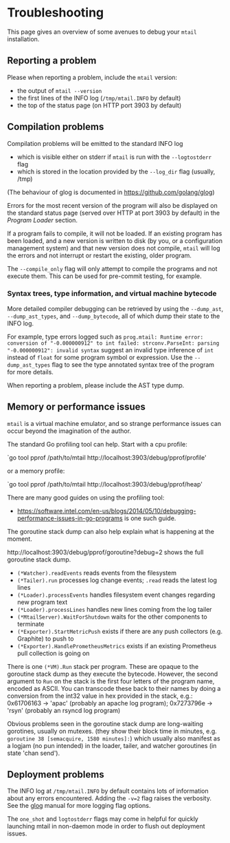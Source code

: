 # Troubleshooting

This page gives an overview of some avenues to debug your `mtail` installation.

## Reporting a problem

Please when reporting a problem, include the `mtail` version:

 * the output of `mtail --version`
 * the first lines of the INFO log (`/tmp/mtail.INFO` by default)
 * the top of the status page (on HTTP port 3903 by default)

## Compilation problems

Compilation problems will be emitted to the standard INFO log

 * which is visible either on stderr if `mtail` is run with the `--logtostderr` flag
 * which is stored in the location provided by the `--log_dir` flag (usually, /tmp)

(The behaviour of glog is documented in https://github.com/golang/glog)

Errors for the most recent version of the program will also be displayed on the
standard status page (served over HTTP at port 3903 by default) in the *Program Loader* section.

If a program fails to compile, it will not be loaded.  If an existing program
has been loaded, and a new version is written to disk (by you, or a
configuration management system) and that new version does not compile,
`mtail` will log the errors and not interrupt or restart the existing, older program.

The `--compile_only` flag will only attempt to compile the programs and not
execute them.  This can be used for pre-commit testing, for example.

### Syntax trees, type information, and virtual machine bytecode

More detailed compiler debugging can be retrieved by using the `--dump_ast`, `--dump_ast_types`, and `--dump_bytecode`, all of which dump their state to the INFO log.

For example, type errors logged such as
`prog.mtail: Runtime error: conversion of "-0.000000912" to int failed: strconv.ParseInt: parsing "-0.000000912": invalid syntax` suggest an invalid type inference of `int` instead of `float` for some program symbol or expression.  Use the `--dump_ast_types` flag to see the type annotated syntax tree of the program for more details.

When reporting a problem, please include the AST type dump.

## Memory or performance issues

`mtail` is a virtual machine emulator, and so strange performance issues can occur beyond the imagination of the author.

The standard Go profiling tool can help.  Start with a cpu profile:

`go tool pprof /path/to/mtail http://localhost:3903/debug/pprof/profile'

or a memory profile:

`go tool pprof /path/to/mtail http://localhost:3903/debug/pprof/heap'

There are many good guides on using the profiling tool:

 * https://software.intel.com/en-us/blogs/2014/05/10/debugging-performance-issues-in-go-programs is one such guide.


The goroutine stack dump can also help explain what is happening at the moment.

http://localhost:3903/debug/pprof/goroutine?debug=2 shows the full goroutine stack dump.

 * `(*Watcher).readEvents` reads events from the filesystem
 * `(*Tailer).run` processes log change events; `.read` reads the latest log lines
 * `(*Loader).processEvents` handles filesystem event changes regarding new program text
 * `(*Loader).processLines` handles new lines coming from the log tailer
 * `(*MtailServer).WaitForShutdown` waits for the other components to terminate
 * `(*Exporter).StartMetricPush` exists if there are any push collectors (e.g. Graphite) to push to
 * `(*Exporter).HandlePrometheusMetrics` exists if an existing Prometheus pull collection is going on

There is one `(*VM).Run` stack per program.  These are opaque to the goroutine
stack dump as they execute the bytecode.  However, the second argument to `Run`
on the stack is the first four letters of the program name, encoded as ASCII.
You can transcode these back to their names by doing a conversion from the
int32 value in hex provided in the stack, e.g.: 0x61706163 -> 'apac' (probably
an apache log program); 0x7273796e -> 'rsyn' (probably an rsyncd log program)

Obvious problems seen in the goroutine stack dump are long-waiting gorotines, usually on mutexes.
(they show their block time in minutes, e.g. `goroutine 38 [semacquire, 1580
minutes]:`) which usually also manifest as a logjam (no pun intended) in the
loader, tailer, and watcher goroutines (in state 'chan send').

## Deployment problems

The INFO log at `/tmp/mtail.INFO` by default contains lots of information about
any errors encountered.  Adding the `-v=2` flag raises the verbosity.  See the
[glog](https://github.com/golang/glog) manual for more logging flag options.

The `one_shot` and `logtostderr` flags may come in helpful for quickly
launching mtail in non-daemon mode in order to flush out deployment issues.

